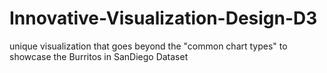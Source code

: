 # Innovative-Visualization-Design-D3
unique visualization that goes beyond the "common chart types" to showcase the Burritos in SanDiego Dataset
